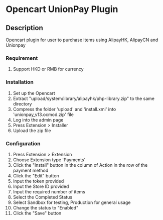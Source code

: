 # Opencart UnionPay Plugin

## Description
Opencart plugin for user to purchase items using AlipayHK, AlipayCN and Unionpay

### Requirement
1.  Support HKD or RMB for currency

### Installation
1. Set up the Opencart
2. Extract "upload/system/library/alipayhk/php-library.zip" to the same directory
3. Compress the folder 'upload' and 'install.xml' into 'unionpay_v13.ocmod.zip' file
4. Log into the admin page
5. Press Extension > Installer
6. Upload the zip file

### Configuration
1.  Press Extension > Extension
2.  Choose Extension type 'Payments' 
3.  Click the "Install" button in the column of Action in the row of the payment method
4.  Click the "Edit" button
5.  Input the token provided
6.  Input the Store ID provided
7.  Input the required number of items
8.  Select the Completed Status
9.  Select Sandbox for testing, Production for general usage
10. Change the status to "Enabled"
11. Click the "Save" button

